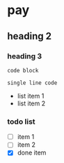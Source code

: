 # pay

## heading 2

### heading 3


```
code block
```

`single line code`


- list item 1
- list item 2


### todo list
- [ ] item 1
- [ ] item 2
- [x] done item
